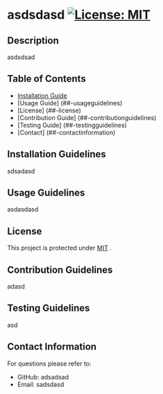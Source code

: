 
  # asdsdasd   [![License: MIT](https://img.shields.io/badge/License-MIT-yellow.svg)](https://opensource.org/licenses/MIT)

  ## Description
  asdsdsad

  ## Table of Contents
  * [Installation Guide](##-installationguidelines)
  * [Usage Guide] (##-usageguidelines)
  * [License] (##-license)
  * [Contribution Guide] (##-contributionguidelines)
  * [Testing Guide] (##-testingguidelines)
  * [Contact] (##-contactinformation) 
    
  ## Installation Guidelines
  sdsadasd

  ## Usage Guidelines
  asdasdasd

  ## License
  This project is protected under <a href="https://opensource.org/licenses/MIT" target="_blank">MIT</a> . 


  ## Contribution Guidelines
  adasd

  ## Testing Guidelines
  asd

  ## Contact Information
  For questions please refer to: 
   * GitHub: adsadsad
   * Email: sadsdasd
